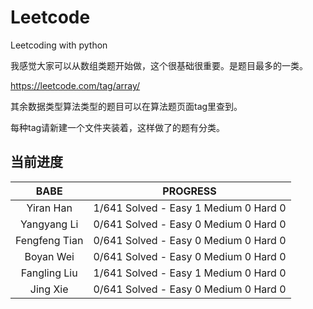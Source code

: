 # Leetcode
Leetcoding with python

我感觉大家可以从数组类题开始做，这个很基础很重要。是题目最多的一类。

https://leetcode.com/tag/array/

其余数据类型算法类型的题目可以在算法题页面tag里查到。

每种tag请新建一个文件夹装着，这样做了的题有分类。



## 当前进度

|     BABE      | PROGRESS                              |
| :-----------: | ------------------------------------- |
|   Yiran Han   | 1/641 Solved - Easy 1 Medium 0 Hard 0 |
|  Yangyang Li  | 0/641 Solved - Easy 0 Medium 0 Hard 0 |
| Fengfeng Tian | 0/641 Solved - Easy 0 Medium 0 Hard 0 |
|   Boyan Wei   | 0/641 Solved - Easy 0 Medium 0 Hard 0 |
| Fangling Liu  | 1/641 Solved - Easy 1 Medium 0 Hard 0 |
|   Jing Xie    | 0/641 Solved - Easy 0 Medium 0 Hard 0 |

